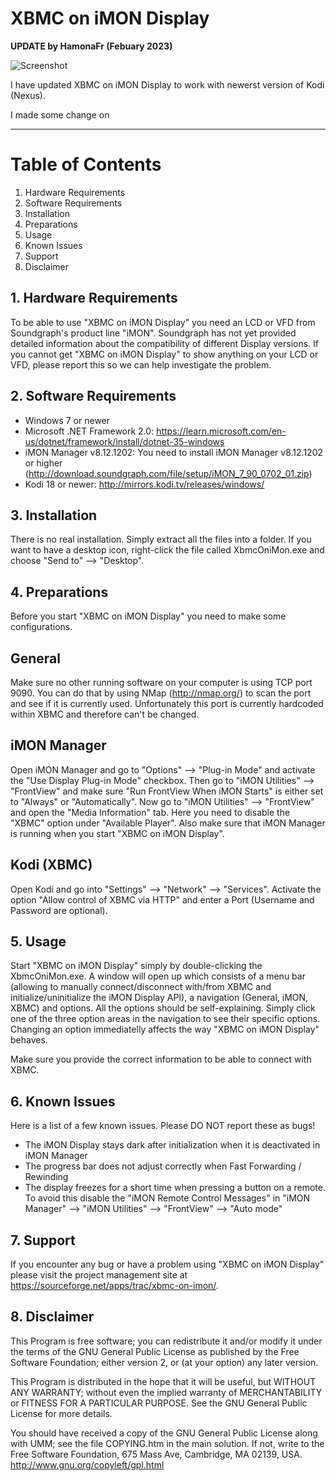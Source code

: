 # XBMC on iMON Display

**UPDATE by HamonaFr (Febuary 2023)**

![Screenshot](docs/screenshot.png)

I have updated XBMC on iMON Display to work with newerst version of Kodi (Nexus).

I made some change on 


---------------

Table of Contents
=================
1. Hardware Requirements
2. Software Requirements
3. Installation
4. Preparations
5. Usage
6. Known Issues
7. Support
8. Disclaimer


## 1. Hardware Requirements
To be able to use "XBMC on iMON Display" you need an LCD or VFD from
Soundgraph's product line "iMON". Soundgraph has not yet provided detailed
information about the compatibility of different Display versions. If you
cannot get "XBMC on iMON Display" to show anything on your LCD or VFD,
please report this so we can help investigate the problem.

## 2. Software Requirements

 - Windows 7 or newer
 - Microsoft .NET Framework 2.0: https://learn.microsoft.com/en-us/dotnet/framework/install/dotnet-35-windows
 - iMON Manager v8.12.1202: You need to install iMON Manager v8.12.1202 or higher
   (http://download.soundgraph.com/file/setup/iMON_7_90_0702_01.zip)
 - Kodi 18 or newer: http://mirrors.kodi.tv/releases/windows/


## 3. Installation

There is no real installation. Simply extract all the files into a folder.
If you want to have a desktop icon, right-click the file called XbmcOniMon.exe
and choose "Send to" --> "Desktop". 

## 4. Preparations

Before you start "XBMC on iMON Display" you need to make some configurations.

General
-------
Make sure no other running software on your computer is using TCP port 9090.
You can do that by using NMap (http://nmap.org/) to scan the port and see if
it is currently used. Unfortunately this port is currently hardcoded within
XBMC and therefore can't be changed.

iMON Manager
------------
Open iMON Manager and go to "Options" --> "Plug-in Mode" and activate the "Use 
Display Plug-in Mode" checkbox. Then go to "iMON Utilities" --> "FrontView" and 
make sure "Run FrontView When iMON Starts" is either set to "Always" or 
"Automatically".
Now go to "iMON Utilities" --> "FrontView" and open the "Media Information" tab.
Here you need to disable the "XBMC" option under "Available Player".
Also make sure that iMON Manager is running when you start "XBMC on iMON Display".

Kodi (XBMC)
----
Open Kodi and go into "Settings" --> "Network" --> "Services". Activate the option
"Allow control of XBMC via HTTP" and enter a Port (Username and Password are optional).

## 5. Usage

Start "XBMC on iMON Display" simply by double-clicking the XbmcOniMon.exe.
A window will open up which consists of a menu bar (allowing to manually
connect/disconnect with/from XBMC and initialize/uninitialize the iMON
Display API), a navigation (General, iMON, XBMC) and options. All the options
should be self-explaining. Simply click one of the three option areas in the
navigation to see their specific options. Changing an option immediatelly 
affects the way "XBMC on iMON Display" behaves.

Make sure you provide the correct information to be able to connect with XBMC.

## 6. Known Issues

Here is a list of a few known issues. Please DO NOT report these as bugs!
 - The iMON Display stays dark after initialization when it is deactivated in
   iMON Manager
 - The progress bar does not adjust correctly when Fast Forwarding / Rewinding
 - The display freezes for a short time when pressing a button on a remote. To
   avoid this disable the "iMON Remote Control Messages" in "iMON Manager" --> 
   "iMON Utilities" --> "FrontView" --> "Auto mode"

## 7. Support

If you encounter any bug or have a problem using "XBMC on iMON Display" please visit
the project management site at https://sourceforge.net/apps/trac/xbmc-on-imon/.

## 8. Disclaimer

This Program is free software; you can redistribute it and/or modify
it under the terms of the GNU General Public License as published by
the Free Software Foundation; either version 2, or (at your option)
any later version.

This Program is distributed in the hope that it will be useful,
but WITHOUT ANY WARRANTY; without even the implied warranty of
MERCHANTABILITY or FITNESS FOR A PARTICULAR PURPOSE. See the
GNU General Public License for more details.

You should have received a copy of the GNU General Public License
along with UMM; see the file COPYING.htm in the main solution.  If not, write to
the Free Software Foundation, 675 Mass Ave, Cambridge, MA 02139, USA.
http://www.gnu.org/copyleft/gpl.html
